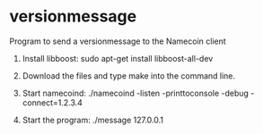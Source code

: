 # versionmessage
Program to send a versionmessage to the Namecoin client

1. Install libboost:
   sudo apt-get install libboost-all-dev

2. Download the files and type make into the command line.

3. Start namecoind:
./namecoind -listen -printtoconsole -debug -connect=1.2.3.4

4. Start the program:
./message 127.0.0.1
